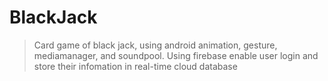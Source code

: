 # BlackJack
>Card game of black jack, using android animation, gesture, mediamanager, and soundpool. Using firebase enable user login and store their infomation
>in real-time cloud database
